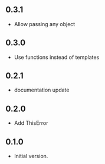 ## 0.3.1

- Allow passing any object

## 0.3.0

- Use functions instead of templates

## 0.2.1

- documentation update

## 0.2.0

- Add ThisError

## 0.1.0

- Initial version.

